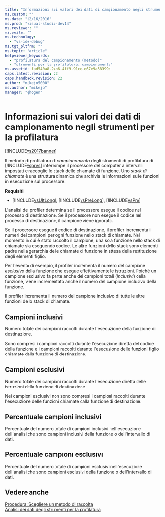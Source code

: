 ```yaml
---
title: "Informazioni sui valori dei dati di campionamento negli strumenti per la profilatura | Microsoft Docs"
ms.custom: ""
ms.date: "12/16/2016"
ms.prod: "visual-studio-dev14"
ms.reviewer: ""
ms.suite: ""
ms.technology: 
  - "vs-ide-debug"
ms.tgt_pltfrm: ""
ms.topic: "article"
helpviewer_keywords: 
  - "profilatura del campionamento (metodo)"
  - "strumenti per la profilatura, campionamento"
ms.assetid: fad540a8-24b6-4ff9-91ce-e67e9a58399d
caps.latest.revision: 22
caps.handback.revision: 22
author: "mikejo5000"
ms.author: "mikejo"
manager: "ghogen"
---
```

# Informazioni sui valori dei dati di campionamento negli strumenti per la profilatura
[!INCLUDE[vs2017banner](../code-quality/includes/vs2017banner.md)]

Il metodo di profilatura di *campionamento* degli strumenti di profilatura di [!INCLUDE[vsprvs](../code-quality/includes/vsprvs_md.md)] interrompe il processore del computer a intervalli impostati e raccoglie lo stack delle chiamate di funzione.  Uno *stack di chiamate* è una struttura dinamica che archivia le informazioni sulle funzioni in esecuzione sul processore.  
  
 **Requisiti**  
  
-   [!INCLUDE[vsUltLong](../code-quality/includes/vsultlong_md.md)], [!INCLUDE[vsPreLong](../code-quality/includes/vsprelong_md.md)], [!INCLUDE[vsPro](../code-quality/includes/vspro_md.md)]  
  
 L'analisi del profiler determina se il processore esegue il codice nel processo di destinazione.  Se il processore non esegue il codice nel processo di destinazione, il campione viene ignorato.  
  
 Se il processore esegue il codice di destinazione, il profiler incrementa i numeri dei campioni per ogni funzione nello stack di chiamate.  Nel momento in cui è stato raccolto il campione, una sola funzione nello stack di chiamate sta eseguendo codice.  Le altre funzioni dello stack sono elementi padre nella gerarchia delle chiamate di funzione in attesa della restituzione degli elementi figlio.  
  
 Per l'evento di esempio, il profiler incrementa il numero del campione *esclusivo* della funzione che esegue effettivamente le istruzioni.  Poiché un campione esclusivo fa parte anche dei campioni totali \(*inclusivi*\) della funzione, viene incrementato anche il numero del campione inclusivo della funzione.  
  
 Il profiler incrementa il numero del campione inclusivo di tutte le altre funzioni dello stack di chiamate.  
  
## Campioni inclusivi  
 Numero totale dei campioni raccolti durante l'esecuzione della funzione di destinazione.  
  
 Sono compresi i campioni raccolti durante l'esecuzione diretta del codice della funzione e i campioni raccolti durante l'esecuzione delle funzioni figlio chiamate dalla funzione di destinazione.  
  
## Campioni esclusivi  
 Numero totale dei campioni raccolti durante l'esecuzione diretta delle istruzioni della funzione di destinazione.  
  
 Nei campioni esclusivi non sono compresi i campioni raccolti durante l'esecuzione delle funzioni chiamate dalla funzione di destinazione.  
  
## Percentuale campioni inclusivi  
 Percentuale del numero totale di campioni inclusivi nell'esecuzione dell'analisi che sono campioni inclusivi della funzione o dell'intervallo di dati.  
  
## Percentuale campioni esclusivi  
 Percentuale del numero totale di campioni esclusivi nell'esecuzione dell'analisi che sono campioni esclusivi della funzione o dell'intervallo di dati.  
  
## Vedere anche  
 [Procedura: Scegliere un metodo di raccolta](../profiling/how-to-choose-collection-methods.md)   
 [Analisi dei dati degli strumenti per la profilatura](../profiling/analyzing-performance-tools-data.md)
